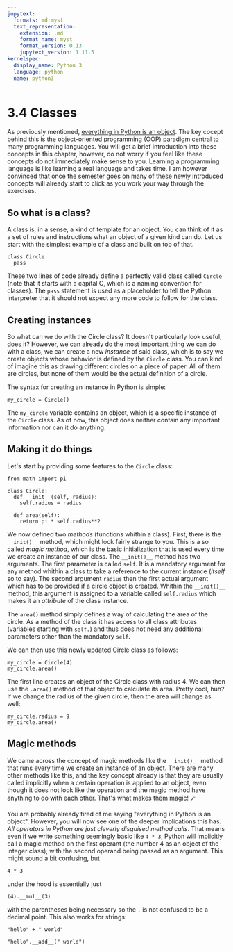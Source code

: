 ```yaml
---
jupytext:
  formats: md:myst
  text_representation:
    extension: .md
    format_name: myst
    format_version: 0.13
    jupytext_version: 1.11.5
kernelspec:
  display_name: Python 3
  language: python
  name: python3
---
```


# 3.4 Classes

As previously mentioned, [everything in Python is an object](1_Everything_is_an_object). The key cocept behind this is the object-oriented programming (OOP) paradigm central to many programming languages. You will get a brief introduction into these concepts in this chapter, however, do not worry if you feel like these concepts do not immediately make sense to you. Learning a programming language is like learning a real language and takes time. I am however convinced that once the semester goes on many of these newly introduced concepts will already start to click as you work your way through the exercises.

## So what is a class?

A class is, in a sense, a kind of template for an object. You can think of it as a set of rules and instructions what an object of a given kind can do. Let us start with the simplest example of a class and built on top of that.

```{code-cell}
class Circle:
  pass
```

These two lines of code already define a perfectly valid class called `Circle` (note that it starts with a capital C, which is a naming convention for classes). The `pass` statement is used as a placeholder to tell the Python interpreter that it should not expect any more code to follow for the class.

## Creating instances

So what can we do with the Circle class? It doesn't particularly look useful, does it? However, we can already do the most important thing we can do with a class, we can create a new *instance* of said class, which is to say we create objects whose behavior is defined by the `Circle` class. You can kind of imagine this as drawing different circles on a piece of paper. All of them are circles, but none of them would be the actual definition of a circle.

The syntax for creating an instance in Python is simple:

```{code-cell}
my_circle = Circle()
```

The `my_circle` variable contains an object, which is a specific instance of the `Circle` class. As of now, this object does neither contain any important information nor can it do anything.

## Making it do things

Let's start by providing some features to the `Circle` class:

```{code-cell}
from math import pi

class Circle:
  def __init__(self, radius):
    self.radius = radius

  def area(self):
    return pi * self.radius**2
```

We now defined two *methods* (functions whithin a class). First, there is the `__init()__` method, which might look fairly strange to you. This is a so called *magic method*, which is the basic initialization that is used every time we create an instance of our class. The `__init()__` method has two arguments. The first parameter is called `self`. It is a mandatory argument for any method whithin a class to take a reference to the current instance (*itself* so to say). The second argument `radius` then the first actual argument which has to be provided if a circle object is created. Whithin the `__init()__` method, this argument is assigned to a variable called `self.radius` which makes it an *attribute* of the class instance.

The `area()` method simply defines a way of calculating the area of the circle. As a method of the class it has access to all class attributes (variables starting with `self.`) and thus does not need any additional parameters other than the mandatory `self`.

We can then use this newly updated Circle class as follows:

```{code-cell}
my_circle = Circle(4)
my_circle.area()
```

The first line creates an object of the Circle class with radius 4. We can then use the `.area()` method of that object to calculate its area. Pretty cool, huh? If we change the radius of the given circle, then the area will change as well:

```{code-cell}
my_circle.radius = 9
my_circle.area()
```

## Magic methods

We came across the concept of magic methods like the `__init()__` method that runs every time we create an instance of an object. There are many other methods like this, and the key concept already is that they are usually called implicitly when a certain operation is applied to an object, even though it does not look like the operation and the magic method have anything to do with each other. That's what makes them magic! 🪄

You are probably already tired of me saying "everything in Python is an object". However, you will now see one of the deeper implications this has. *All operators in Python are just cleverly disguised method calls*. That means even if we write something seemingly basic like `4 * 3`, Python will implicitly call a magic method on the first operant (the number 4 as an object of the integer class), with the second operand being passed as an argument. This might sound a bit confusing, but

```{code-cell}
4 * 3
```

under the hood is essentially just

```{code-cell}
(4).__mul__(3)
```

with the parentheses being necessary so the `.` is not confused to be a decimal point. This also works for strings:

```{code-cell}
"hello" + " world"
```

```{code-cell}
"hello".__add__(" world")
```